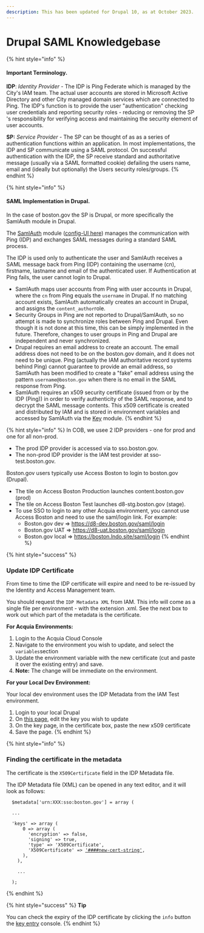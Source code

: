 ```yaml
---
description: This has been updated for Drupal 10, as at October 2023.
---
```


# Drupal SAML Knowledgebase

{% hint style="info" %}
#### Important Terminology.

**IDP**: _Identity Provider_ - The IDP is Ping Federate which is managed by the City's IAM team. The actual user accounts are stored in Microsoft Active Directory and other City managed domain services which are connected to Ping. The IDP's function is to provide the user "authentication" checking user credentials and reporting  security roles - reducing or removing the SP 's responsibility for verifying access and maintaining the security element of user accounts.

**SP:** _Service Provider_ - The SP can be thought of as as a series of authentication functions within an application. In most implementations, the IDP and SP communicate using a SAML protocol. On successful authentication with the IDP, the SP receive standard and authoritative message (usually via a SAML formatted cookie) defailing the users name, email and (ideally but optionally) the Users security roles/groups.
{% endhint %}

{% hint style="info" %}
#### SAML Implementation in Drupal.

In the case of boston.gov the SP is Drupal, or more specifically the SamlAuth module in Drupal.&#x20;

The [SamlAuth](https://www.drupal.org/project/samlauth) module ([config-UI here](https://content.boston.gov/admin/config/people/saml)) manages the communication with Ping (IDP) and exchanges SAML messages during a standard SAML process.

The IDP is used only to authenticate the user and SamlAuth receives a SAML message back from Ping (IDP) containing the username (cn), firstname, lastname and email of the authenticated user.  If Authentication at Ping fails, the user cannot login to Drupal.

* SamlAuth maps user accounts from Ping with user accounts in Drupal, where the `cn` from Ping equals the `username` in Drupal.  If no matching account exists, SamlAuth automatically creates an account in Drupal, and assigns the `content_author`role.&#x20;
* Security Groups in Ping are not reported to Drupal/SamlAuth, so no attempt is made to synchronize roles between Ping and Drupal.  Even though it is not done at this time, this can be simply implemented in the future. Therefore, changes to user groups in Ping and Drupal are independent and never synchronized.
* Drupal requires an email address to create an account. The email address does not need to be on the boston.gov domain, and it does not need to be unique.  Ping (actually the IAM authoritative record systems behind Ping) cannot guarantee to provide an email address, so SamlAuth has been modified to create a "fake" email address using the pattern `username@boston.gov` when there is no email in the SAML response from Ping.
* SamlAuth requires an x509 security certificate (issued from or by the IDP (Ping)) in order to verify authenticity of the SAML response, and to decrypt the SAML message contents.  This x509 certificate is created and distributed by IAM and is stored in environment variables and accessed by SamlAuth via the [Key](https://www.drupal.org/project/key) module.
{% endhint %}

{% hint style="info" %}
In COB, we usee 2 IDP providers - one for prod and one for all non-prod. &#x20;

* The prod IDP provider is accessed via to sso.boston.gov.&#x20;
* The non-prod IDP provider is the IAM test provider at sso-test.boston.gov.

Boston.gov users typically use Access Boston to login to boston.gov (Drupal).&#x20;

* The tile on Access Boston Production launches content.boston.gov (prod)
* The tile on Access Boston Test launches d8-stg.boston.gov (stage).
* To use SSO to login to any other Acquia environment, you cannot use Access Boston and need to use the saml/login link. For example:
  * Boston.gov dev => https://d8-dev.boston.gov/saml/login
  * Boston.gov UAT => https://d8-uat.boston.gov/saml/login
  * Boston.gov local => https://boston.lndo.site/saml/login
{% endhint %}

{% hint style="success" %}
### Update IDP Certificate

From time to time the IDP certificate will expire and need to be re-issued by the Identity and Access Management team.

You should request the `IDP Metadata XML` from IAM. This info will come as a single file per environment - with the extension .xml. See the next box to work out which part of the metadata is the certificate.

**For Acquia Environments:**

1. Login to the Acquia Cloud Console
2. Navigate to the environment you wish to update, and select the `variables`section
3. Update the environment variable with the new certificate (cut and paste it over the existing entry) and save.
4. **Note:** The change will be immediate on the environment.

**For your Local Dev Environment:**

Your local dev environment uses the IDP Metadata from the IAM Test environment.

1. Login to your local Drupal
2. On [this page](https://boston.lndo.site/admin/config/system/keys), edit the key you wish to update
3. On the key page, in the certificate box, paste the new x509 certificate
4. Save the page.
{% endhint %}

{% hint style="info" %}
### Finding the certificate in the metadata

The certificate is the `X509Certificate` field in the IDP Metadata file.

The IDP Metadata file (XML) can be opened in any text editor, and it will look as follows:

<pre><code>  $metadata['urn:XXX:sso:boston.gov'] = array (
  
  ...
  
  'keys' => array (
      0 => array (
        'encryption' => false,
        'signing' => true,
        'type' => 'X509Certificate',
        'X509Certificate' => <a data-footnote-ref href="#user-content-fn-1">'####new-cert-string'</a>,
      ),
    ),
    
    ...

  );
</code></pre>
{% endhint %}

{% hint style="success" %}
**Tip**

You can check the expiry of the IDP certificate by clicking the `info` button the [key entry](https://content.boston.gov/admin/config/system/keys) console.
{% endhint %}

[^1]: This is the certificate  &#x20;
